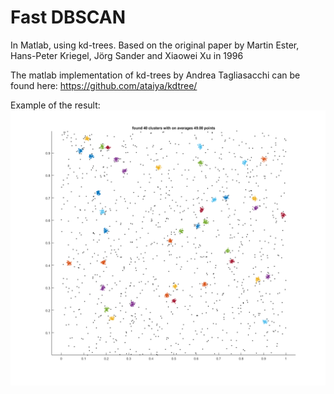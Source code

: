 # Fast DBSCAN
In Matlab, using kd-trees.
Based on the original paper by Martin Ester, Hans-Peter Kriegel, Jörg Sander and Xiaowei Xu in 1996

The matlab implementation of kd-trees by Andrea Tagliasacchi can be found here: https://github.com/ataiya/kdtree/

Example of the result:
![Demo Image](img/demo.png)
